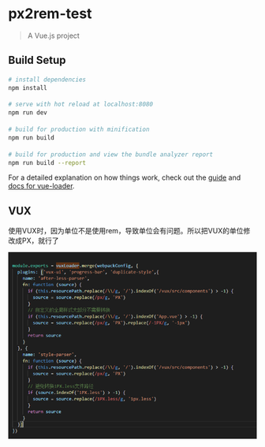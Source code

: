 # px2rem-test

> A Vue.js project

## Build Setup

``` bash
# install dependencies
npm install

# serve with hot reload at localhost:8080
npm run dev

# build for production with minification
npm run build

# build for production and view the bundle analyzer report
npm run build --report
```

For a detailed explanation on how things work, check out the [guide](http://vuejs-templates.github.io/webpack/) and [docs for vue-loader](http://vuejs.github.io/vue-loader).


## VUX
使用VUX时，因为单位不是使用rem，导致单位会有问题。所以把VUX的单位修改成PX，就行了

![输入图片说明](https://github.com/LWD8/px2rem-demo/blob/master/static/20180928161717.png)
